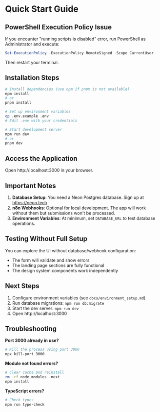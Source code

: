 # Quick Start Guide

## PowerShell Execution Policy Issue

If you encounter "running scripts is disabled" error, run PowerShell as Administrator and execute:

```powershell
Set-ExecutionPolicy -ExecutionPolicy RemoteSigned -Scope CurrentUser
```

Then restart your terminal.

## Installation Steps

```bash
# Install dependencies (use npm if pnpm is not available)
npm install
# or
pnpm install

# Set up environment variables
cp .env.example .env
# Edit .env with your credentials

# Start development server
npm run dev
# or
pnpm dev
```

## Access the Application

Open http://localhost:3000 in your browser.

## Important Notes

1. **Database Setup**: You need a Neon Postgres database. Sign up at https://neon.tech
2. **n8n Webhooks**: Optional for local development. The app will work without them but submissions won't be processed.
3. **Environment Variables**: At minimum, set `DATABASE_URL` to test database operations.

## Testing Without Full Setup

You can explore the UI without database/webhook configuration:
- The form will validate and show errors
- The landing page sections are fully functional
- The design system components work independently

## Next Steps

1. Configure environment variables (see `docs/environment_setup.md`)
2. Run database migrations: `npm run db:migrate`
3. Start the dev server: `npm run dev`
4. Open http://localhost:3000

## Troubleshooting

**Port 3000 already in use?**
```bash
# Kill the process using port 3000
npx kill-port 3000
```

**Module not found errors?**
```bash
# Clear cache and reinstall
rm -rf node_modules .next
npm install
```

**TypeScript errors?**
```bash
# Check types
npm run type-check
```
